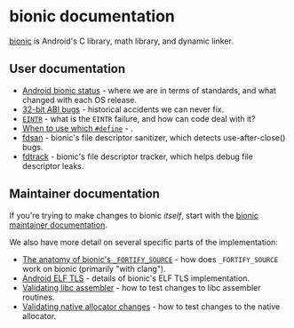 # bionic documentation

[bionic](https://en.wikipedia.org/wiki/Bionic_(software)) is Android's
C library, math library, and dynamic linker.

## User documentation

* [Android bionic status](status.md) - where we are in terms of standards,
  and what changed with each OS release.
* [32-bit ABI bugs](32-bit-abi.md) - historical accidents we can never fix.
* [`EINTR`](EINTR.md) - what is the `EINTR` failure,
  and how can code deal with it?
* [When to use which `#define`](defines.md) - .
* [fdsan](fdsan.md) - bionic's file descriptor sanitizer,
  which detects use-after-close() bugs.
* [fdtrack](fdtrack.md) - bionic's file descriptor tracker,
  which helps debug file descriptor leaks.

## Maintainer documentation

If you're trying to make changes to bionic _itself_, start with the
[bionic maintainer documentation](docs/).

We also have more detail on several specific parts of the implementation:

* [The anatomy of bionic's `_FORTIFY_SOURCE`](clang_fortify_anatomy.md) -
  how does `_FORTIFY_SOURCE` work on bionic (primarily "with clang").
* [Android ELF TLS](elf-tls.md) - details of bionic's ELF TLS implementation.
* [Validating libc assembler](libc_assembler.md) - how to test changes to
  libc assembler routines.
* [Validating native allocator changes](native_allocator.md) - how to test
  changes to the native allocator.
